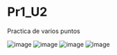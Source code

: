 # Pr1_U2
Practica de varios puntos

![image](https://github.com/user-attachments/assets/275df9e3-6584-4071-bd77-864dcc267ad0)
![image](https://github.com/user-attachments/assets/b7c362b9-a3f0-49f8-9625-2ade975f3e4d)
![image](https://github.com/user-attachments/assets/94c173e0-0759-4b7b-af94-01fa61cec3a8)
![image](https://github.com/user-attachments/assets/8c46e612-05ac-4eba-98a8-1891755fa0e4)

